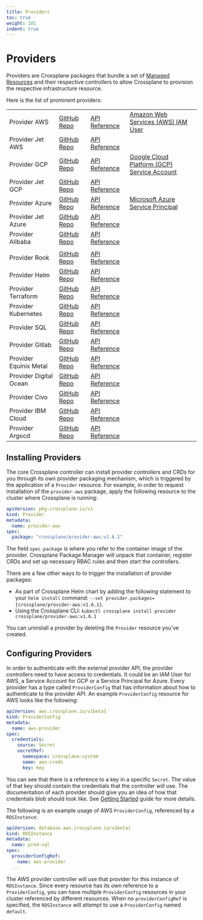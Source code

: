 ```yaml
---
title: Providers
toc: true
weight: 101
indent: true
---
```


# Providers

Providers are Crossplane packages that bundle a set of [Managed
Resources][managed-resources] and their respective controllers to allow
Crossplane to provision the respective infrastructure resource.

Here is the list of prominent providers:

|   |   |   |   |
|---|---|---|---|
| Provider AWS  |  [GitHub Repo][provider-aws] | [API Reference][provider-aws-api]  |  [Amazon Web Services (AWS) IAM User] |
| Provider Jet AWS  |  [GitHub Repo][provider-jet-aws] | [API Reference][provider-jet-aws-api] |   | 
| Provider GCP |  [GitHub Repo][provider-gcp] | [API Reference][provider-gcp-api] |   [Google Cloud Platform (GCP) Service Account] | 
| Provider Jet GCP  |  [GitHub Repo][provider-jet-gcp] | [API Reference][provider-jet-gcp-api]  |   | 
| Provider Azure  | [GitHub Repo][provider-azure] | [API Reference][provider-azure-api]  |  [Microsoft Azure Service Principal] | 
| Provider Jet Azure  |  [GitHub Repo][provider-jet-azure] | [API Reference][provider-jet-azure-api] |   | 
| Provider Alibaba |  [GitHub Repo][provider-alibaba] | [API Reference][provider-alibaba-api]  |   | 
|   |   |   |   |
| Provider Rook  |  [GitHub Repo][provider-rook] | [API Reference][provider-rook-api]  |  |
| Provider Helm  |  [GitHub Repo][provider-helm] | [API Reference][provider-helm-api]  |  |
| Provider Terraform  |  [GitHub Repo][provider-terraform] | [API Reference][provider-terraform-api]  |  |
| Provider Kubernetes  |  [GitHub Repo][provider-kubernetes] | [API Reference][provider-kubernetes-api]  |  |
| Provider SQL | [GitHub Repo][provider-sql] | [API Reference][provider-sql-api]  |  |
| Provider Gitlab  | [GitHub Repo][provider-gitlab] | [API Reference][provider-gitlab-api]  |  |
| Provider Equinix Metal | [GitHub Repo][provider-equinix-metal] | [API Reference][provider-equinix-metal-api]  |  |
| Provider Digital Ocean | [GitHub Repo][provider-digitalocean] | [API Reference][provider-digitalocean-api]  |  |
| Provider Civo | [GitHub Repo][provider-civo] | [API Reference][provider-civo-api]  |  |
| Provider IBM Cloud | [GitHub Repo][provider-ibm-cloud] | [API Reference][provider-ibm-cloud-api]  |  |
| Provider Argocd | [GitHub Repo][provider-argocd] | [API Reference][provider-argocd-api]  |  |


## Installing Providers

The core Crossplane controller can install provider controllers and CRDs for you
through its own provider packaging mechanism, which is triggered by the
application of a `Provider` resource. For example, in order to request
installation of the `provider-aws` package, apply the following resource to the
cluster where Crossplane is running:

```yaml
apiVersion: pkg.crossplane.io/v1
kind: Provider
metadata:
  name: provider-aws
spec:
  package: "crossplane/provider-aws:v1.6.1"
```

The field `spec.package` is where you refer to the container image of the
provider. Crossplane Package Manager will unpack that container, register CRDs
and set up necessary RBAC rules and then start the controllers.

There are a few other ways to to trigger the installation of provider packages:

* As part of Crossplane Helm chart by adding the following statement to your
  `helm install` command: `--set
  provider.packages={crossplane/provider-aws:v1.6.1}`.
* Using the Crossplane CLI: `kubectl crossplane install provider
  crossplane/provider-aws:v1.6.1`

You can uninstall a provider by deleting the `Provider` resource
you've created.

## Configuring Providers

In order to authenticate with the external provider API, the provider
controllers need to have access to credentials. It could be an IAM User for AWS,
a Service Account for GCP or a Service Principal for Azure. Every provider has a
type called `ProviderConfig` that has information about how to authenticate to
the provider API. An example `ProviderConfig` resource for AWS looks like the
following:

```yaml
apiVersion: aws.crossplane.io/v1beta1
kind: ProviderConfig
metadata:
  name: aws-provider
spec:
  credentials:
    source: Secret
    secretRef:
      namespace: crossplane-system
      name: aws-creds
      key: key
```

You can see that there is a reference to a key in a specific `Secret`. The value
of that key should contain the credentials that the controller will use. The
documentation of each provider should give you an idea of how that credentials
blob should look like. See [Getting Started][getting-started] guide for more
details.

The following is an example usage of AWS `ProviderConfig`, referenced by a
`RDSInstance`:

```yaml
apiVersion: database.aws.crossplane.io/v1beta1
kind: RDSInstance
metadata:
  name: prod-sql
spec:
  providerConfigRef:
    name: aws-provider
  ...
```

The AWS provider controller will use that provider for this instance of
`RDSInstance`. Since every resource has its own reference to a `ProviderConfig`,
you can have multiple `ProviderConfig` resources in your cluster referenced by
different resources. When no `providerConfigRef` is specified, the `RDSInstance`
will attempt to use a `ProviderConfig` named `default`.

<!-- Named Links -->

[getting-started]: ../getting-started/install-configure.md
[Google Cloud Platform (GCP) Service Account]: ../cloud-providers/gcp/gcp-provider.md
[Microsoft Azure Service Principal]: ../cloud-providers/azure/azure-provider.md
[Amazon Web Services (AWS) IAM User]: ../cloud-providers/aws/aws-provider.md
[managed-resources]: managed-resources.md
[provider-aws]: https://github.com/crossplane/provider-aws
[provider-aws-api]: https://doc.crds.dev/github.com/crossplane/provider-aws
[provider-jet-aws]: https://github.com/crossplane-contrib/provider-jet-aws
[provider-jet-aws-api]: https://doc.crds.dev/github.com/crossplane-contrib/provider-jet-aws
[provider-gcp]: https://github.com/crossplane/provider-gcp
[provider-gcp-api]: https://doc.crds.dev/github.com/crossplane/provider-gcp
[provider-jet-gcp]: https://github.com/crossplane-contrib/provider-jet-gcp
[provider-jet-gcp-api]: https://doc.crds.dev/github.com/crossplane-contrib/provider-jet-gcp
[provider-azure]: https://github.com/crossplane/provider-azure
[provider-azure-api]: https://doc.crds.dev/github.com/crossplane/provider-azure
[provider-jet-azure]: https://github.com/crossplane-contrib/provider-jet-azure
[provider-jet-azure-api]: https://doc.crds.dev/github.com/crossplane-contrib/provider-jet-azure
[provider-alibaba]: https://github.com/crossplane/provider-alibaba
[provider-alibaba-api]: https://doc.crds.dev/github.com/crossplane/provider-alibaba 
[provider-rook]: https://github.com/crossplane/provider-rook
[provider-rook-api]: https://doc.crds.dev/github.com/crossplane/provider-rook
[provider-helm]: https://github.com/crossplane-contrib/provider-helm
[provider-helm-api]: https://doc.crds.dev/github.com/crossplane-contrib/provider-helm
[provider-terraform]: https://github.com/crossplane-contrib/provider-terraform
[provider-terraform-api]: https://doc.crds.dev/github.com/crossplane-contrib/provider-terraform
[provider-kubernetes]: https://github.com/crossplane-contrib/provider-kubernetes
[provider-kubernetes-api]: https://doc.crds.dev/github.com/crossplane-contrib/provider-kubernetes
[provider-sql]: https://github.com/crossplane-contrib/provider-sql
[provider-sql-api]: https://doc.crds.dev/github.com/crossplane-contrib/provider-sql
[provider-gitlab]: https://github.com/crossplane-contrib/provider-gitlab
[provider-gitlab-api]: https://doc.crds.dev/github.com/crossplane-contrib/provider-gitlab
[provider-equinix-metal]: https://github.com/crossplane-contrib/provider-equinix-metal
[provider-equinix-metal-api]: https://doc.crds.dev/github.com/crossplane-contrib/provider-equinix-metal
[provider-digitalocean]: https://github.com/crossplane-contrib/provider-digitalocean
[provider-digitalocean-api]: https://doc.crds.dev/github.com/crossplane-contrib/provider-digitalocean
[provider-civo]: https://github.com/crossplane-contrib/provider-civo
[provider-civo-api]: https://doc.crds.dev/github.com/crossplane-contrib/provider-civo
[provider-ibm-cloud]: https://github.com/crossplane-contrib/provider-ibm-cloud
[provider-ibm-cloud-api]: https://doc.crds.dev/github.com/crossplane-contrib/provider-ibm-cloud
[provider-argocd]: https://github.com/crossplane-contrib/provider-argocd
[provider-argocd-api]: https://doc.crds.dev/github.com/crossplane-contrib/provider-argocd